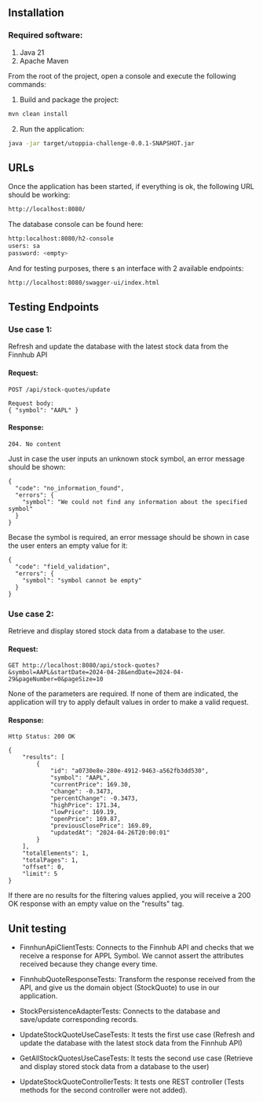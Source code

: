## Installation

### Required software:
1. Java 21
2. Apache Maven

From the root of the project, open a console and execute the following commands:

1. Build and package the project:

```sh
mvn clean install
```

2. Run the application:

```sh
java -jar target/utoppia-challenge-0.0.1-SNAPSHOT.jar
```

## URLs

Once the application has been started, if everything is ok, the following URL should be working:

```sh
http://localhost:8080/
```

The database console can be found here:

```sh
http:localhost:8080/h2-console
users: sa
password: <empty>
```

And for testing purposes, there s an interface with 2 available endpoints:

```sh
http://localhost:8080/swagger-ui/index.html
```

## Testing Endpoints

### Use case 1: 

Refresh and update the database with the latest stock data from the Finnhub API

#### Request:

```
POST /api/stock-quotes/update

Request body: 
{ "symbol": "AAPL" }

```

#### Response:

```
204. No content
```

Just in case the user inputs an unknown stock symbol, an error message should be shown:

```
{
  "code": "no_information_found",
  "errors": {
    "symbol": "We could not find any information about the specified symbol"
  }
}
```
Becase the symbol is required, an error message should be shown in case the user enters an empty value for it:

```
{
  "code": "field_validation",
  "errors": {
    "symbol": "symbol cannot be empty"
  }
}
```

### Use case 2: 

Retrieve and display stored stock data from a database to the user.

#### Request:

```
GET http://localhost:8080/api/stock-quotes?&symbol=AAPL&startDate=2024-04-28&endDate=2024-04-29&pageNumber=0&pageSize=10
```

None of the parameters are required. If none of them are indicated, the application will try to apply default values in order to make a valid request.


#### Response:

```
Http Status: 200 OK

{
    "results": [
        {
            "id": "a0730e8e-280e-4912-9463-a562fb3dd530",
            "symbol": "AAPL",
            "currentPrice": 169.30,
            "change": -0.3473,
            "percentChange": -0.3473,
            "highPrice": 171.34,
            "lowPrice": 169.19,
            "openPrice": 169.87,
            "previousClosePrice": 169.89,
            "updatedAt": "2024-04-26T20:00:01"
        }
    ],
    "totalElements": 1,
    "totalPages": 1,
    "offset": 0,
    "limit": 5
}
```

If there are no results for the filtering values applied, you will receive a 200 OK response with an empty value on the "results" tag.

## Unit testing

* FinnhunApiClientTests: Connects to the Finnhub API and checks that we receive a response for APPL Symbol. We cannot assert the attributes received because they change every time.

* FinnhubQuoteResponseTests: Transform the response received from the API, and give us the domain object (StockQuote) to use in our application.

* StockPersistenceAdapterTests: Connects to the database and save/update corresponding records.

* UpdateStockQuoteUseCaseTests: It tests the first use case (Refresh and update the database with the latest stock data from the Finnhub API)

* GetAllStockQuotesUseCaseTests: It tests the second use case (Retrieve and display stored stock data from a database to the user)

* UpdateStockQuoteControllerTests: It tests one REST controller (Tests methods for the second controller were not added).



